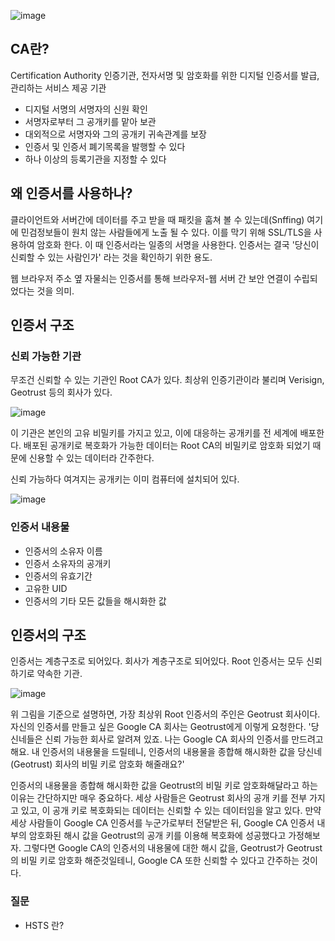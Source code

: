 ![image](https://user-images.githubusercontent.com/63634505/137336346-7151d21d-b8f6-4e66-bd8c-a8857bd4036f.png)

## CA란?

Certification Authority 인증기관, 전자서명 및 암호화를 위한 디지털 인증서를 발급, 관리하는 서비스 제공 기관

- 디지털 서명의 서명자의 신원 확인
- 서명자로부터 그 공개키를 맡아 보관
- 대외적으로 서명자와 그의 공개키 귀속관계를 보장
- 인증서 및 인증서 폐기목록을 발행할 수 있다
- 하나 이상의 등록기관을 지정할 수 있다

## 왜 인증서를 사용하나?

클라이언트와 서버간에 데이터를 주고 받을 때 패킷을 훔쳐 볼 수 있는데(Snffing) 여기에 민검정보들이 원치 않는 사람들에게 노출 될 수 있다. 이를 막기 위해 SSL/TLS을 사용하여 암호화 한다. 이 때 인증서라는 일종의 서명을 사용한다. 인증서는 결국 '당신이 신뢰할 수 있는 사람인가' 라는 것을 확인하기 위한 용도.

웹 브라우저 주소 옆 자물쇠는 인증서를 통해 브라우저-웹 서버 간 보안 연결이 수립되었다는 것을 의미.

## 인증서 구조

### 신뢰 가능한 기관

무조건 신뢰할 수 있는 기관인 Root CA가 있다. 최상위 인증기관이라 불리며 Verisign, Geotrust 등의 회사가 있다.

![image](https://user-images.githubusercontent.com/63634505/137336448-e30404b9-526a-400d-9235-ea8934a149e1.png)

이 기관은 본인의 고유 비밀키를 가지고 있고, 이에 대응하는 공개키를 전 세계에 배포한다. 배포된 공개키로 복호화가 가능한 데이터는 Root CA의 비밀키로 암호화 되었기 때문에 신용할 수 있는 데이터라 간주한다.

신뢰 가능하다 여겨지는 공개키는 이미 컴퓨터에 설치되어 있다.

![image](https://user-images.githubusercontent.com/63634505/137336547-e7ecc0b2-0ae3-4b1e-9422-e863253e55d4.png)

### 인증서 내용물

- 인증서의 소유자 이름
- 인증서 소유자의 공개키
- 인증서의 유효기간
- 고유한 UID
- 인증서의 기타 모든 값들을 해시화한 값

## 인증서의 구조

인증서는 계층구조로 되어있다. 회사가 계층구조로 되어있다. Root 인증서는 모두 신뢰하기로 약속한 기관.

![image](https://user-images.githubusercontent.com/63634505/137336628-64bb95af-009b-4eb6-b4a4-aa3d5445dcf4.png)

위 그림을 기준으로 설명하면, 가장 최상위 Root 인증서의 주인은 Geotrust 회사이다. 자신의 인증서를 만들고 싶은 Google CA 회사는 Geotrust에게 이렇게 요청한다. '당신네들은 신뢰 가능한 회사로 알려져 있죠. 나는 Google CA 회사의 인증서를 만드려고 해요. 내 인증서의 내용물을 드릴테니, 인증서의 내용물을 종합해 해시화한 값을 당신네 (Geotrust) 회사의 비밀 키로 암호화 해줄래요?'

인증서의 내용물을 종합해 해시화한 값을 Geotrust의 비밀 키로 암호화해달라고 하는 이유는 간단하지만 매우 중요하다. 세상 사람들은 Geotrust 회사의 공개 키를 전부 가지고 있고, 이 공개 키로 복호화되는 데이터는 신뢰할 수 있는 데이터임을 알고 있다. 만약 세상 사람들이 Google CA 인증서를 누군가로부터 전달받은 뒤, Google CA 인증서 내부의 암호화된 해시 값을 Geotrust의 공개 키를 이용해 복호화에 성공했다고 가정해보자. 그렇다면 Google CA의 인증서의 내용물에 대한 해시 값을, Geotrust가 Geotrust의 비밀 키로 암호화 해준것일테니, Google CA 또한 신뢰할 수 있다고 간주하는 것이다.

### 질문

- HSTS 란?
